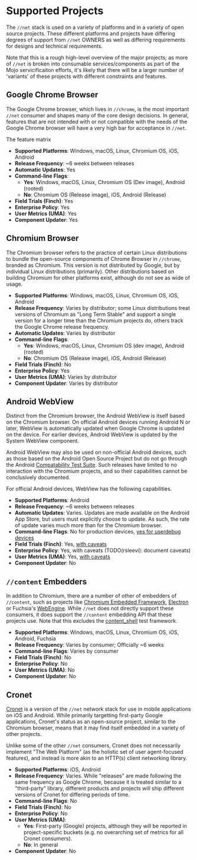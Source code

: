 # Supported Projects

The `//net` stack is used on a variety of platforms and in a variety of open
source projects. These different platforms and projects have differing
degrees of support from `//net` OWNERS as well as differing requirements for
designs and technical requirements.

Note that this is a rough high-level overview of the major projects; as more
of `//net` is broken into consumable services/components as part of the Mojo
servicificaiton efforts, it's likely that there will be a larger number of
'variants' of these projects with different constraints and features.

## Google Chrome Browser

The Google Chrome browser, which lives in `//chrome`, is the most important
`//net` consumer and shapes many of the core design decisions. In general,
features that are not intended with or not compatible with the needs of
the Google Chrome browser will have a very high bar for acceptance in `//net`.

The feature matrix

  * **Supported Platforms**: Windows, macOS, Linux, Chromium OS, iOS, Android
  * **Release Frequency**: ~6 weeks between releases
  * **Automatic Updates**: Yes
  * **Command-line Flags**:
    * __Yes__: Windows, macOS, Linux, Chromium OS (Dev image), Android (rooted)
    * __No__: Chromium OS (Release image), iOS, Android (Release)
  * **Field Trials (Finch)**: Yes
  * **Enterprise Policy**: Yes
  * **User Metrics (UMA)**: Yes
  * **Component Updater**: Yes

## Chromium Browser

The Chromium browser refers to the practice of certain Linux distributions to
bundle the open-source components of Chrome Browser in `//chrome`, branded
as Chromium. This version is not distributed by Google, but by individual
Linux distributions (primarily). Other distributions based on building Chromium
for other platforms exist, although do not see as wide of usage.

  * **Supported Platforms**: Windows, macOS, Linux, Chromium OS, iOS, Android
  * **Release Frequency**: Varies by distributor; some Linux distributions
    treat versions of Chromium as "Long Term Stable" and support a single
    version for a longer time than the Chromium projects do, others track
    the Google Chrome release frequency.
  * **Automatic Updates**: Varies by distributor
  * **Command-line Flags**:
    * __Yes__: Windows, macOS, Linux, Chromium OS (dev image), Android (rooted)
    * __No__: Chromium OS (Release image), iOS, Android (Release)
  * **Field Trials (Finch)**: No
  * **Enterprise Policy**: Yes
  * **User Metrics (UMA)**: Varies by distributor
  * **Component Updater**: Varies by distributor

## Android WebView

Distinct from the Chromium browser, the Android WebView is itself based on
the Chromium browser. On official Android devices running Android N or later,
WebView is automatically updated when Google Chrome is updated on the
device. For earlier devices, Android WebView is updated by the System WebView
component.

Android WebView may also be used on non-official Android devices, such as
those based on the Android Open Source Project but do not go through the
Android [Compatability Test Suite](https://source.android.com/compatibility/cts/).
Such releases have limited to no interaction with the Chromium projects, and
so their capabilities cannot be conclusively documented.

For official Android devices, WebView has the following capabilities.

  * **Supported Platforms**: Android
  * **Release Frequency**: ~6 weeks between releases
  * **Automatic Updates**: Varies. Updates are made available on the Android
    App Store, but users must explicitly choose to update. As such, the
    rate of update varies much more than for the Chromium browser.
  * **Command-line Flags**: No for production devices, [yes for userdebug
    devices](https://chromium.googlesource.com/chromium/src/+/HEAD/android_webview/docs/commandline-flags.md)
  * **Field Trials (Finch)**: Yes, [with
    caveats](https://g3doc.corp.google.com/analysis/uma/g3doc/finch/platforms.md?cl=head)
  * **Enterprise Policy**: Yes, with caveats (TODO(rsleevi): document caveats)
  * **User Metrics (UMA)**: Yes, [with caveats](http://go/clank-webview/uma)
  * **Component Updater**: No

## `//content` Embedders

In addition to Chromium, there are a number of other of embedders of
`//content`, such as projects like [Chromium Embedded Framework](https://bitbucket.org/chromiumembedded/cef),
[Electron](http://electron.atom.io/) or Fuchsia's [WebEngine](https://chromium.googlesource.com/chromium/src/+/HEAD/fuchsia_web/webengine/).
While `//net` does not directly support these consumers, it does support the
`//content` embedding API that these projects use. Note that this excludes the
[content_shell](../../content/shell) test framework.

  * **Supported Platforms**: Windows, macOS, Linux, Chromium OS, iOS, Android,
    Fuchsia
  * **Release Frequency**: Varies by consumer; Officially ~6 weeks
  * **Command-line Flags**: Varies by consumer
  * **Field Trials (Finch)**: No
  * **Enterprise Policy**: No
  * **User Metrics (UMA)**: No
  * **Component Updater**: No

## Cronet

[Cronet](../../components/cronet/README.md) is a version of the `//net`
network stack for use in mobile applications on iOS and Android. While
primarily targetting first-party Google applications, Cronet's status as an
open-source project, similar to the Chromium browser, means that it may
find itself embedded in a variety of other projects.

Unlike some of the other `//net` consumers, Cronet does not necessarily
implement "The Web Platform" (as the holistic set of user agent-focused
features), and instead is more akin to an HTTP(s) client networking library.

  * **Supported Platforms**: iOS, Android
  * **Release Frequency**: Varies. While "releases" are made following the
    same frequency as Google Chrome, because it is treated similar to
    a "third-party" library, different products and projects will ship
    different versions of Cronet for differing periods of time.
  * **Command-line Flags**: No
  * **Field Trials (Finch)**: No
  * **Enterprise Policy**: No
  * **User Metrics (UMA)**:
    * __Yes__: First-party (Google) projects, although they will be
      reported in project-specific buckets (e.g. no overarching set of
      metrics for all Cronet consumers).
    * __No__: In general
  * **Component Updater**: No
